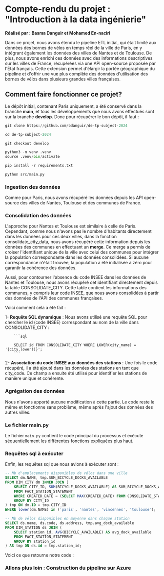 # Compte-rendu du projet : "Introduction à la data ingénierie"

**Réalisé par : Basma Danguir et Mohamed En-naciri**

Dans ce projet, nous avons étendu le pipeline ETL initial, qui était limité aux données des bornes de vélos en temps réel de la ville de Paris, en y intégrant également les données des villes de Nantes et de Toulouse. De plus, nous avons enrichi ces données avec des informations descriptives sur les villes de France, récupérées via une API open-source proposée par l'État français. Cette extension permet d'élargir la portée géographique du pipeline et d'offrir une vue plus complète des données d'utilisation des bornes de vélos dans plusieurs grandes villes françaises.

## Comment faire fonctionner ce projet?

Le dépôt initial, contenant Paris uniquement, a été conservé dans la branche **main**, et tous les développements que nous avons effectués sont sur la branche **develop**. Donc pour récupérer le bon dépôt, il faut :

```python
git clone https://github.com/bdanguir/de-tp-subject-2024

cd de-tp-subject-2024

git checkout develop

python3 -m venv .venv
source .venv/bin/activate

pip install -r requirements.txt

python src/main.py
```

### Ingestion des données

Comme pour Paris, nous avons récupéré les données depuis les API open-source des villes de Nantes, Toulouse et des communes de France.

### Consolidation des données

L'approche pour Nantes et Toulouse est similaire à celle de Paris. Cependant, comme nous n'avons pas le nombre d'habitants directement dans les données pour ces deux villes, dans la fonction consolidate_city_data, nous avons récupéré cette information depuis les données des communes en effectuant un **merge**. Ce merge a permis de croiser l'identifiant unique de la ville avec celui des communes pour intégrer la population correspondante dans les données consolidées. Si aucune correspondance n'était trouvée, la population a été initialisée à zéro pour garantir la cohérence des données.

Aussi, pour contourner l'absence du code INSEE dans les données de Nantes et Toulouse, nous avons récupéré cet identifiant directement depuis la table CONSOLIDATE_CITY. Cette table contient les informations des communes, y compris leur code INSEE, que nous avons consolidées à partir des données de l'API des communes françaises.

Voici comment cela a été fait :

1- **Requête SQL dynamique** : Nous avons utilisé une requête SQL pour chercher le id (code INSEE) correspondant au nom de la ville dans CONSOLIDATE_CITY :

        ```sql
        
        SELECT id FROM CONSOLIDATE_CITY WHERE LOWER(city_name) = '{city.lower()}';
        ```

2- **Association du code INSEE aux données des stations** : Une fois le code récupéré, il a été ajouté dans les données des stations en tant que city_code. Ce champ a ensuite été utilisé pour identifier les stations de manière unique et cohérente.

### Agrégation des données

Nous n'avons apporté aucune modification à cette partie. Le code reste le même et fonctionne sans problème, même après l'ajout des données des autres villes.

### Le fichier main.py

Le fichier `main.py` contient le code principal du processus et exécute séquentiellement les différentes fonctions expliquées plus haut.

### Requêtes sql à exécuter

Enfin, les requêtes sql que nous avions à exécuter sont :

```sql
-- Nb d'emplacements disponibles de vélos dans une ville
SELECT dm.NAME, tmp.SUM_BICYCLE_DOCKS_AVAILABLE
FROM DIM_CITY dm INNER JOIN (
    SELECT CITY_ID, SUM(BICYCLE_DOCKS_AVAILABLE) AS SUM_BICYCLE_DOCKS_AVAILABLE
    FROM FACT_STATION_STATEMENT
    WHERE CREATED_DATE = (SELECT MAX(CREATED_DATE) FROM CONSOLIDATE_STATION)
    GROUP BY CITY_ID
) tmp ON dm.ID = tmp.CITY_ID
WHERE lower(dm.NAME) in ('paris', 'nantes', 'vincennes', 'toulouse');

-- Nb de vélos disponibles en moyenne dans chaque station
SELECT ds.name, ds.code, ds.address, tmp.avg_dock_available
FROM DIM_STATION ds JOIN (
    SELECT station_id, AVG(BICYCLE_AVAILABLE) AS avg_dock_available
    FROM FACT_STATION_STATEMENT
    GROUP BY station_id
) AS tmp ON ds.id = tmp.station_id;
```

Voici ce que retourne notre code :

### Allons plus loin : Construction du pipeline sur Azure

